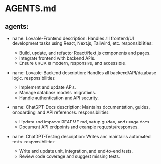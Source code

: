 # AGENTS.md

## agents:

- name: Lovable-Frontend
  description: Handles all frontend/UI development tasks using React, Next.js, Tailwind, etc.
  responsibilities:
    - Build, update, and refactor React/Next.js components and pages.
    - Integrate frontend with backend APIs.
    - Ensure UI/UX is modern, responsive, and accessible.

- name: Lovable-Backend
  description: Handles all backend/API/database logic.
  responsibilities:
    - Implement and update APIs.
    - Manage database models, migrations.
    - Handle authentication and API security.

- name: ChatGPT-Docs
  description: Maintains documentation, guides, onboarding, and API references.
  responsibilities:
    - Update and improve README.md, setup guides, and usage docs.
    - Document API endpoints and example requests/responses.

- name: ChatGPT-Testing
  description: Writes and maintains automated tests.
  responsibilities:
    - Write and update unit, integration, and end-to-end tests.
    - Review code coverage and suggest missing tests.
